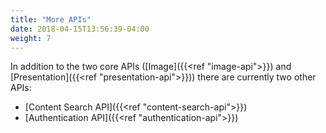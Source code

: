 ```yaml
---
title: "More APIs"
date: 2018-04-15T13:56:39-04:00
weight: 7
---
```


In addition to the two core APIs ([Image]({{<ref "image-api">}}) and [Presentation]({{<ref "presentation-api">}})) there are currently two other APIs:

- [Content Search API]({{<ref "content-search-api">}})
- [Authentication API]({{<ref "authentication-api">}})
